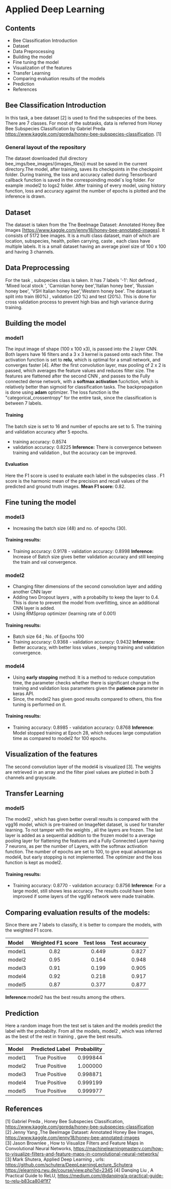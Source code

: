  # Applied Deep Learning
 
 ## Contents
 * Bee Classification Introduction
 * Dataset
 * Data Preprocessing
 * Building the model
 * Fine tuning the model
 * Visualization of the features
 * Transfer Learning
 * Comparing evaluation results of the models
 * Prediction
 * References
 
 ## Bee Classification Introduction
   In this task, a bee dataset [2] is used to find the subspecies of the bees. There are 7 classes.
 For most of the subtasks, data is referred from Honey Bee Subspecies Classification by Gabriel Preda https://www.kaggle.com/gpreda/honey-bee-subspecies-classification. [1]
 ### General layout of the repository
 The dataset downloaded (full directory bee_imgs/bee_images/{images_files}) must be saved in the current directory.The model, after training, saves its checkpoints in the checkpoint folder. During training, the loss and accuracy called during Tensorboard callback function is  saved in the correspoinding model´s log folder. For example :model2 to logs2 folder. 
 After training of every model, using history function, loss and accuracy against the number of epochs is plotted and the inference is drawn.
 
## Dataset
The dataset is taken from the The BeeImage Dataset: Annotated Honey Bee Images [https://www.kaggle.com/jenny18/honey-bee-annotated-images]. It consists of 5172 bee images. It is a multi class dataset, main of which are location, subspecies, health, pollen carrying, caste , each class have multiple labels. It is a small dataset having an average pixel size of 100 x 100 and having 3 channels.

## Data Preprocessing
For the task , subspecies class is taken. It has 7 labels '-1': Not defined , 'Mixed local stock ', 'Carniolan honey bee','Italian honey bee', 'Russian honey bee', 'VSH Italian honey bee','Western honey bee'. The dataset is split into train (60%) , validation (20 %) and test (20%). This is done for cross validation process to prevent high bias and high variance during training.

## Building the model
### model1
The input image of shape (100 x 100 x3), is passed into the 2 layer CNN. Both layers have 16 filters and a 3 x 3 kernel is passed onto each filter. The activation function is set to **relu**, which is optimal for a small network, and converges faster [4]. After the first convolution layer, max pooling of 2 x 2 is passed, which averages the feature values and reduces filter size. The features are flattened after the second CNN , and passes to the Fully connected dense network, with a **softmax activation** fucńction, which is relatively better than sigmoid for classification tasks. The backpropagation is done using **adam** optimizer. The loss function is the "categorical_crossentropy" for the entire task, since the classification is between 7 labels.
#### Training
The batch size is set to 16 and number of epochs are set to 5. The training and validation accuracy after 5 epochs.
- training accuracy: 0.8574 
- validation accuracy: 0.8225
**Inference:** There is convergence between training and validation , but the accuracy can be improved.
#### Evaluation
Here the F1 score is used to evaluate each label in the subspecies class . F1 score is the harmonic mean of the precision and recall values of the predicted and ground truth images.  **Mean F1 score:** 0.82.
 
## Fine tuning the model 
### model3
- Increasing the batch size (48) and no. of epochs (30).
#### Training results: 
 - Training accuracy: 0.9178  - validation accuracy: 0.8998
**Inference:** Increase of Batch size  gives better validation accuracy  and still keeping the train and val convergence. 
### model2
- Changing filter dimensions of the second convolution layer and adding another CNN layer
- Adding two Dropout layers , with a probabilty to keep the layer to 0.4. This is done to prevent the model from overfitting, since an additional CNN layer is added.
- Using RMSprop optimizer (learning rate of 0.001)
#### Training results: 
 - Batch size 64 ; No. of Epochs 100
 - Training accuracy: 0.9368  - validation accuracy: 0.9432
**Inference:** Better accuracy, with better loss values , keeping training and validation convergence.
### model4
- Using **early stopping** method: It is a method to reduce computation time, the parameter checks whether there is significant change in the training and validation loss parameters given the **patience** parameter in keras API.  
- Since, the model2 has given good results compared to others, this fine tuning is performed on it.
#### Training results:
 - Training accuracy: 0.8985  - validation accuracy: 0.8768
**Inference**: Model stopped training at Epoch 28, which reduces large computation time as compared to model2 for 100 epochs.

## Visualization of the features
The second convolution layer of the model4 is  visualized [3]. The weights are retrieved in an array and the filter pixel values are plotted in both 3 channels and grayscale.
## Transfer Learning
### model5
The model2 , which has given better overall results is compared with the vgg16 model, which is pre-trained on ImageNet dataset, is used for transfer learning. To not tamper with the weights , all the layers are frozen. The last layer is added as a sequential addition to the frozen model  to a average pooling layer for flattening the features and a Fully Connected Layer having 7 neurons, as per the number of Layers, with the softmax activation function. The number of epochs are set to 100, to give equal advantage as model4, but early stopping is not implemented. The optimizer and the loss function is kept as model2.
#### Training results:
 - Training accuracy: 0.8770  - validation accuracy: 0.8756
**Inference**: For a large model, still shows less accuracy. The results could have been improved if some layers of the vgg16 network were made trainable.
## Comparing evaluation results of the models:
Since there are 7 labels to classify, it is better to compare the models, with the weighted F1 score.

| Model      | Weighted F1 score | Test loss | Test accuracy  |
| :---        |    :----:   |          ---: |            ---: 
| model1      | 0.82       | 0.449   | 0.827
| model2   | 0.95       | 0.164    | 0.948
| model3   | 0.91        | 0.199      |0.905
| model4   | 0.92       | 0.218     | 0.917
| model5   | 0.87        | 0.377      | 0.877

**Inference**:model2 has the best results among the others.

## Prediction
Here a random image from the test set is taken and the models predict the label with the probabilty. From all the models, model2 , which was inferred as the best of the rest in training , gave the best results.

| Model      | Predicted Label  | Probability 
| :---        |    :----:   |          ---: |             
| model1      | True Positive      | 0.999844   
| model2   | True Positive         |  1.000000       
| model3   | True Positive         | 0.998871       
| model4   | True Positive         | 0.999199      
| model5   | True Positive         | 0.999977      


## References
<a id="1">[1]</a> 
Gabriel Preda  , Honey Bee Subspecies Classification, https://www.kaggle.com/gpreda/honey-bee-subspecies-classification \
<a id="1">[2]</a> 
Jenny Yang ,The BeeImage Dataset: Annotated Honey Bee Images, https://www.kaggle.com/jenny18/honey-bee-annotated-images \
<a id="1">[3]</a>
Jason Brownlee , How to Visualize Filters and Feature Maps in Convolutional Neural Networks, https://machinelearningmastery.com/how-to-visualize-filters-and-feature-maps-in-convolutional-neural-networks/ \
<a id="1">[3]</a>
Mark Shutera, Applied Deep Learning , 
urls: https://github.com/schutera/DeepLearningLecture_Schutera
  https://elearning.rwu.de/course/view.php?id=2345
<a id="1">[4]</a>
 Danqing Liu , A Practical Guide to ReLU, https://medium.com/@danqing/a-practical-guide-to-relu-b83ca804f1f7
